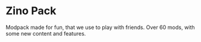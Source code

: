 # Zino Pack

Modpack made for fun, that we use to play with friends.
Over 60 mods, with some new content and features.
